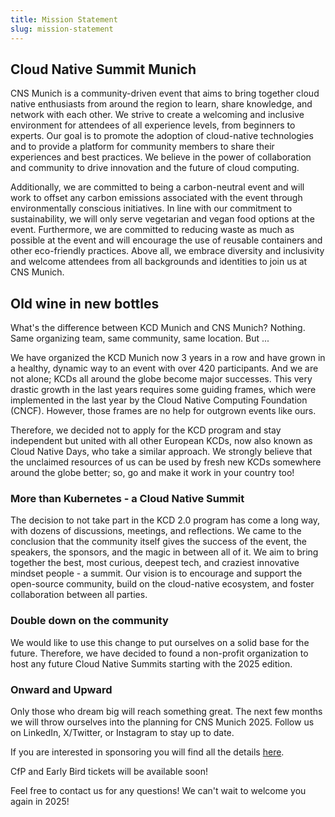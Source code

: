```yaml
---
title: Mission Statement
slug: mission-statement
---
```


## Cloud Native Summit Munich

CNS Munich is a community-driven event that aims to bring together cloud native enthusiasts from around the region to learn, share knowledge, and network with each other. We strive to create a welcoming and inclusive environment for attendees of all experience levels, from beginners to experts. Our goal is to promote the adoption of cloud-native technologies and to provide a platform for community members to share their experiences and best practices. We believe in the power of collaboration and community to drive innovation and the future of cloud computing.

Additionally, we are committed to being a carbon-neutral event and will work to offset any carbon emissions associated with the event through environmentally conscious initiatives. In line with our commitment to sustainability, we will only serve vegetarian and vegan food options at the event. Furthermore, we are committed to reducing waste as much as possible at the event and will encourage the use of reusable containers and other eco-friendly practices. Above all, we embrace diversity and inclusivity and welcome attendees from all backgrounds and identities to join us at CNS Munich.

## Old wine in new bottles

What's the difference between KCD Munich and CNS Munich? Nothing. Same organizing team, same community, same location. But ...

We have organized the KCD Munich now 3 years in a row and have grown in a healthy, dynamic way to an event with over 420 participants. And we are not alone; KCDs all around the globe become major successes. This very drastic growth in the last years requires some guiding frames, which were implemented in the last year by the Cloud Native Computing Foundation (CNCF). However, those frames are no help for outgrown events like ours.

Therefore, we decided not to apply for the KCD program and stay independent but united with all other European KCDs, now also known as Cloud Native Days, who take a similar approach. We strongly believe that the unclaimed resources of us can be used by fresh new KCDs somewhere around the globe better; so, go and make it work in your country too!

### More than Kubernetes - a Cloud Native Summit

The decision to not take part in the KCD 2.0 program has come a long way, with dozens of discussions, meetings, and reflections. We came to the conclusion that the community itself gives the success of the event, the speakers, the sponsors, and the magic in between all of it. We aim to bring together the best, most curious, deepest tech, and craziest innovative mindset people - a summit. Our vision is to encourage and support the open-source community, build on the cloud-native ecosystem, and foster collaboration between all parties.

### Double down on the community

We would like to use this change to put ourselves on a solid base for the future. Therefore, we have decided to found a non-profit organization to host any future Cloud Native Summits starting with the 2025 edition.

### Onward and Upward

Only those who dream big will reach something great. The next few months we will throw ourselves into the planning for CNS Munich 2025. Follow us on LinkedIn, X/Twitter, or Instagram to stay up to date.

If you are interested in sponsoring you will find all the details [here](https://cloudnativesummit.de/#sponsors).

CfP and Early Bird tickets will be available soon!

Feel free to contact us for any questions! We can't wait to welcome you again in 2025!
